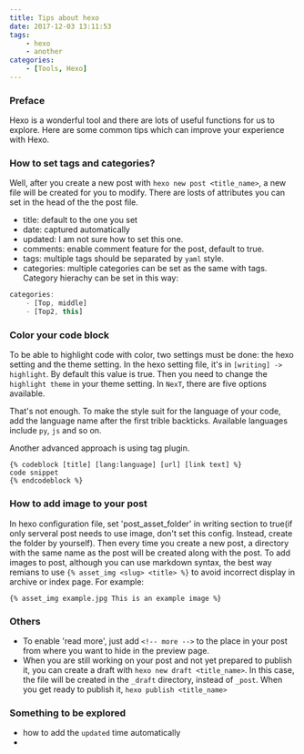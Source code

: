 ```yaml
---
title: Tips about hexo
date: 2017-12-03 13:11:53
tags:
    - hexo
    - another
categories:
    - [Tools, Hexo]
---
```


### Preface
Hexo is a wonderful tool and there are lots of useful functions for us to explore. Here are some common tips which can improve your experience with Hexo.
<!-- more -->

### How to set tags and categories?

Well, after you create a new post with `hexo new post <title_name>`, a new file will be created for you to modify. There are losts of attributes you can set in the head of the the post file. 
- title: default to the one you set
- date: captured automatically 
- updated: I am not sure how to set this one.
- comments: enable comment feature for the post, default to true.
- tags: multiple tags should be separated by `yaml` style.
- categories: multiple categories can be set as the same with tags. Category hierachy can be set in this way:
```javascript
categories:
    - [Top, middle]
    - [Top2, this]
```

### Color your code block
To be able to highlight code with color, two settings must be done: the hexo setting and the theme setting. In the hexo setting file, it's in `[writing] -> highlight`. By default this value is true. Then you need to change the `highlight theme` in your theme setting. In `NexT`, there are five options available.  

That's not enough. To make the style suit for the language of your code, add the language name after the first trible backticks. Available languages include `py`, `js` and so on.

Another advanced approach is using tag plugin. 
```
{% codeblock [title] [lang:language] [url] [link text] %}
code snippet
{% endcodeblock %}
```


### How to add image to your post
In hexo configuration file, set 'post_asset_folder' in writing section to true(if only serveral post needs to use image, don't set this config. Instead, create the folder by yourself). Then every time you create a new post, a directory with the same name as the post will be created along with the post. To add images to post, although you can use markdown syntax, the best way remians to use `{% asset_img <slug> <title> %}` to avoid incorrect display in archive or index page. For example:
```
{% asset_img example.jpg This is an example image %}
```

### Others
- To enable 'read more', just add `<!-- more -->` to the place in your post from where you want to hide in the preview page.
- When you are still working on your post and not yet prepared to publish it, you can create a draft with `hexo new draft <title_name>`. In this case, the file will be created in the `_draft` directory, instead of `_post`. When you get ready to publish it, `hexo publish <title_name>`



### Something to be explored
- how to add the `updated` time automatically
- 
